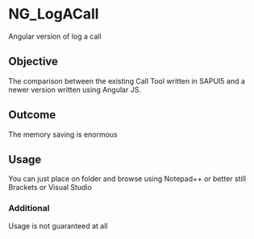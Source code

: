 # NG_LogACall
Angular version of log a call
## Objective
The comparison between the existing Call Tool written in SAPUI5 and a newer version written using Angular JS.
## Outcome
The memory saving is enormous
## Usage
You can just place on folder and browse using Notepad++ or better still Brackets or Visual Studio
### Additional
Usage is not guaranteed at all
